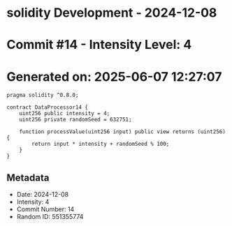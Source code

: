 ﻿# solidity Development - 2024-12-08
# Commit #14 - Intensity Level: 4
# Generated on: 2025-06-07 12:27:07
```solidity
pragma solidity ^0.8.0;

contract DataProcessor14 {
    uint256 public intensity = 4;
    uint256 private randomSeed = 632751;

    function processValue(uint256 input) public view returns (uint256) {
        return input * intensity + randomSeed % 100;
    }
}
```
## Metadata
- Date: 2024-12-08
- Intensity: 4
- Commit Number: 14
- Random ID: 551355774
